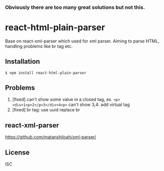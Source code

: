 ### Obviously there are too many great solutions but not this.

# react-html-plain-parser
Base on react-xml-parser which used for xml parser. Aiming to parse HTML, handling problems like br tag etc.

## Installation
```
$ npm install react-html-plain-parser
```

## Problems
1. [fixed] can't show some value in a closed tag, ex. `<p><div>1<p>2</p>3</div>4<p>` can't show 3,4: add virtual tag
2. [fixed] br tag: use uuid replace br


## react-xml-parser
https://github.com/matanshiloah/xml-parser/

## License
ISC
